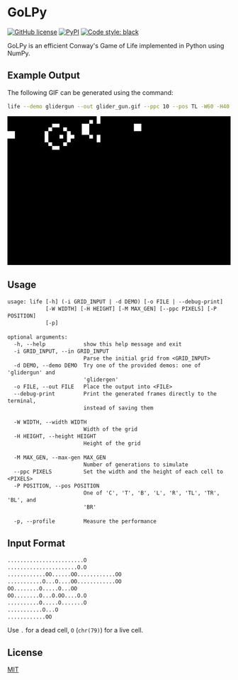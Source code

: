 # GoLPy
[![GitHub
license](https://img.shields.io/github/license/Zeta611/golpy?style=flat-square)](https://github.com/Zeta611/golpy/blob/master/LICENSE)
[![PyPI](https://img.shields.io/pypi/v/golpy?style=flat-square)](https://pypi.org/project/golpy/)
[![Code style: black](https://img.shields.io/badge/code%20style-black-000000.svg?style=flat-square)](https://github.com/psf/black)

GoLPy is an efficient Conway's Game of Life implemented in Python using NumPy.

## Example Output
The following GIF can be generated using the command:
```sh
life --demo glidergun --out glider_gun.gif --ppc 10 --pos TL -W60 -H40
```

![The Gosper Glider Gun](glider_gun.gif)

## Usage
```
usage: life [-h] (-i GRID_INPUT | -d DEMO) [-o FILE | --debug-print]
            [-W WIDTH] [-H HEIGHT] [-M MAX_GEN] [--ppc PIXELS] [-P POSITION]
            [-p]

optional arguments:
  -h, --help            show this help message and exit
  -i GRID_INPUT, --in GRID_INPUT
                        Parse the initial grid from <GRID_INPUT>
  -d DEMO, --demo DEMO  Try one of the provided demos: one of 'glidergun' and
                        'glidergen'
  -o FILE, --out FILE   Place the output into <FILE>
  --debug-print         Print the generated frames directly to the terminal,
                        instead of saving them

  -W WIDTH, --width WIDTH
                        Width of the grid
  -H HEIGHT, --height HEIGHT
                        Height of the grid

  -M MAX_GEN, --max-gen MAX_GEN
                        Number of generations to simulate
  --ppc PIXELS          Set the width and the height of each cell to <PIXELS>
  -P POSITION, --pos POSITION
                        One of 'C', 'T', 'B', 'L', 'R', 'TL', 'TR', 'BL', and
                        'BR'

  -p, --profile         Measure the performance
```

## Input Format
```
........................O
......................O.O
............OO......OO............OO
...........O...O....OO............OO
OO........O.....O...OO
OO........O...O.OO....O.O
..........O.....O.......O
...........O...O
............OO
```

Use `.` for a dead cell, `O` (`chr(79)`) for a live cell.

## License
[MIT](LICENSE)
